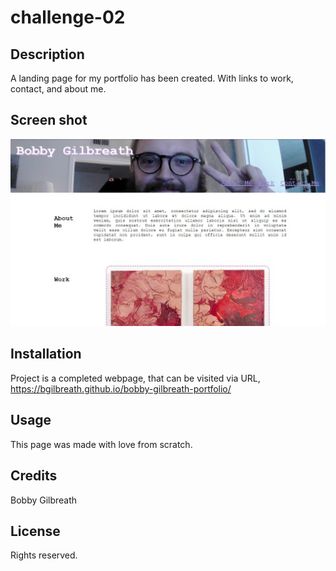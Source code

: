 # challenge-02
## Description

A landing page for my portfolio has been created. With links to work, contact, and about me. 

## Screen shot

![Screen shot](/assets/images/readme-screenshot.jpg)

## Installation

Project is a completed webpage, that can be visited via URL, https://bgilbreath.github.io/bobby-gilbreath-portfolio/

## Usage

This page was made with love from scratch.

## Credits

Bobby Gilbreath

## License

Rights reserved.